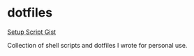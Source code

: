 # dotfiles

[Setup Script Gist](https://gist.github.com/sabbirahm3d/30560e2e5eff3709772a5d3fd09a247d)

Collection of shell scripts and dotfiles I wrote for personal use.
